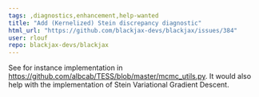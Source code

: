 ```yaml
---
tags: ,diagnostics,enhancement,help-wanted
title: "Add (Kernelized) Stein discrepancy diagnostic"
html_url: "https://github.com/blackjax-devs/blackjax/issues/384"
user: rlouf
repo: blackjax-devs/blackjax
---
```


See for instance implementation in https://github.com/albcab/TESS/blob/master/mcmc_utils.py. It would also help with the implementation of Stein Variational Gradient Descent.